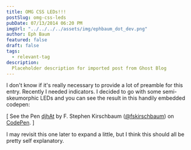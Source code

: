 ```yaml
---
title: OMG CSS LEDs!!!
postSlug: omg-css-leds
pubDate: 07/13/2014 06:20 PM
imgUrl: "../../../../assets/img/ephbaum_dot_dev.png"
author: Eph Baum
featured: false
draft: false
tags:
  - relevant-tag
description:
  Placeholder description for imported post from Ghost Blog
---
```


I don't know if it's really necessary to provide a lot of preamble for this entry. Recently I needed indicators. I decided to go with some semi-skeumorphic LEDs and you can see the result in this handily embedded codepen:

\[ See the Pen [djhAt](https://codepen.io/fskirschbaum/pen/djhAt/) by F. Stephen Kirschbaum ([@fskirschbaum](https://codepen.io/fskirschbaum)) on [CodePen](https://codepen.io). \]

I may revisit this one later to expand a little, but I think this should all be pretty self explanatory.
